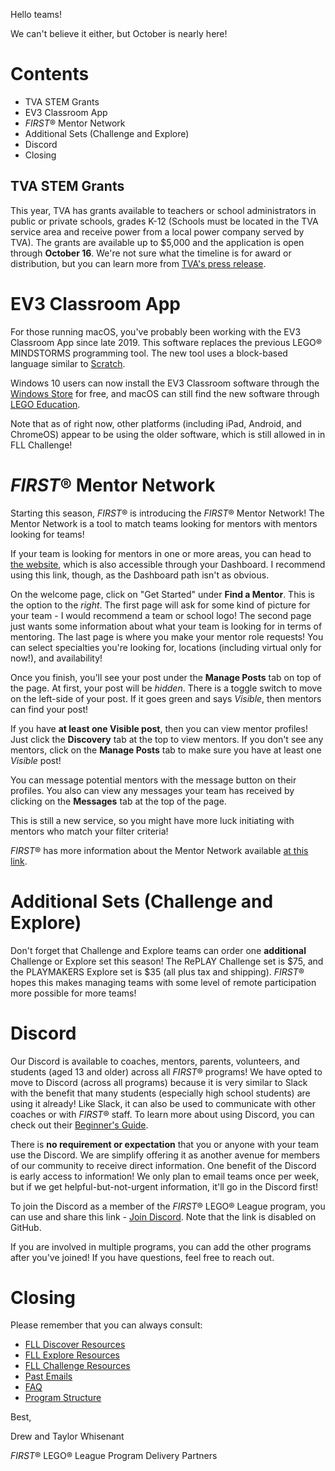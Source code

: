 Hello teams!

We can't believe it either, but October is nearly here! 

# Contents

- TVA STEM Grants
- EV3 Classroom App
- *FIRST*® Mentor Network
- Additional Sets (Challenge and Explore)
- Discord
- Closing


## TVA STEM Grants

This year, TVA has grants available to teachers or school administrators in public or private schools, grades K-12 (Schools must be located in the TVA service area and receive power from a local power company served by TVA). The grants are available up to \$5,000 and the application is open through **October 16**. We're not sure what the timeline is for award or distribution, but you can learn more from [TVA's press release](https://www.tva.com/newsroom/press-releases/stem-grant-opportunity-for-k-12-tennessee-valley-educators-now-open).


# EV3 Classroom App

For those running macOS, you've probably been working with the EV3 Classroom App since late 2019. This software replaces the previous LEGO® MINDSTORMS programming tool. The new tool uses a block-based language similar to [Scratch](https://scratch.mit.edu).

Windows 10 users can now install the EV3 Classroom software through the [Windows Store](https://www.microsoft.com/en-us/p/ev3-classroom-lego-education/9p8sjvzm63sz) for free, and macOS can still find the new software through [LEGO Education](https://education.lego.com/en-us/downloads/mindstorms-ev3/software).

Note that as of right now, other platforms (including iPad, Android, and ChromeOS) appear to be using the older software, which is still allowed in in FLL Challenge!


# *FIRST*® Mentor Network

Starting this season, *FIRST*® is introducing the *FIRST*® Mentor Network! The Mentor Network is a tool to match teams looking for mentors with mentors looking for teams!

If your team is looking for mentors in one or more areas, you can head to [the website](https://my.firstinspires.org/MentorNetwork/welcome), which is also accessible through your Dashboard. I recommend using this link, though, as the Dashboard path isn't as obvious.

On the welcome page, click on "Get Started" under **Find a Mentor**. This is the option to the *right*. The first page will ask for some kind of picture for your team - I would recommend a team or school logo! The second page just wants some information about what your team is looking for in terms of mentoring. The last page is where you make your mentor role requests! You can select specialties you're looking for, locations (including virtual only for now!), and availability!

Once you finish, you'll see your post under the **Manage Posts** tab on top of the page. At first, your post will be *hidden*. There is a toggle switch to move on the left-side of your post. If it goes green and says *Visible*, then mentors can find your post!

If you have **at least one Visible post**, then you can view mentor profiles! Just click the **Discovery** tab at the top to view mentors. If you don't see any mentors, click on the **Manage Posts** tab to make sure you have at least one *Visible* post!

You can message potential mentors with the message button on their profiles. You also can view any messages your team has received by clicking on the **Messages** tab at the top of the page. 

This is still a new service, so you might have more luck initiating with mentors who match your filter criteria!

*FIRST*® has more information about the Mentor Network available [at this link](https://info.firstinspires.org/mentor-network).


# Additional Sets (Challenge and Explore)

Don't forget that Challenge and Explore teams can order one **additional** Challenge or Explore set this season! The RePLAY Challenge set is \$75, and the PLAYMAKERS Explore set is \$35 (all plus tax and shipping). *FIRST*® hopes this makes managing teams with some level of remote participation more possible for more teams!


# Discord

Our Discord is available to coaches, mentors, parents, volunteers, and students (aged 13 and older) across all *FIRST*® programs! We have opted to move to Discord (across all programs) because it is very similar to Slack with the benefit that many students (especially high school students) are using it already! Like Slack, it can also be used to communicate with other coaches or with *FIRST*® staff. To learn more about using Discord, you can check out their [Beginner's Guide](https://support.discord.com/hc/en-us/articles/360045138571).

There is **no requirement or expectation** that you or anyone with your team use the Discord. We are simplify offering it as another avenue for members of our community to receive direct information. One benefit of the Discord is early access to information! We only plan to email teams once per week, but if we get helpful-but-not-urgent information, it'll go in the Discord first!
 
To join the Discord as a member of the *FIRST*® LEGO® League program, you can use and share this link - [Join Discord](). Note that the link is disabled on GitHub.
 
If you are involved in multiple programs, you can add the other programs after you've joined! If you have questions, feel free to reach out.


# Closing

Please remember that you can always consult:

- [FLL Discover Resources](https://github.com/drewwhis/alabama-first-lego-league/blob/main/2020-2021/discover)
- [FLL Explore Resources](https://github.com/drewwhis/alabama-first-lego-league/blob/main/2020-2021/explore)
- [FLL Challenge Resources](https://github.com/drewwhis/alabama-first-lego-league/tree/master/2020-2021/challenge)
- [Past Emails](https://github.com/drewwhis/alabama-first-lego-league/tree/master/2020-2021/email-blasts)
- [FAQ](https://github.com/drewwhis/alabama-first-lego-league/wiki/Frequently-Asked-Questions)
- [Program Structure](https://github.com/drewwhis/alabama-first-lego-league/tree/master/2020-2021/program-structure.md)


Best,

Drew and Taylor Whisenant

*FIRST*® LEGO® League Program Delivery Partners